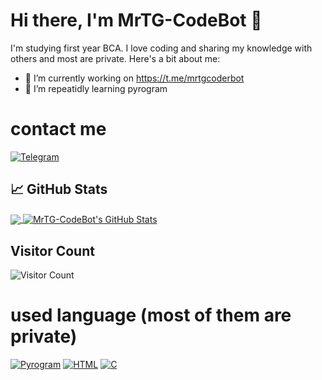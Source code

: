 # Hi there, I'm MrTG-CodeBot 👋

I'm studying first year BCA. I love coding and sharing my knowledge with others and most are private. Here's a bit about me:

- 🔭 I’m currently working on https://t.me/mrtgcoderbot
- 🌱 I’m repeatidly learning pyrogram

# contact me 

[![Telegram](https://img.shields.io/badge/Telegram-Chat-blue)](https://t.me/MrTG_Coder)



## 📈 GitHub Stats

<a href="https://github.com/MrTG-CodeBot">
  <img align="center" src="https://github-readme-stats.vercel.app/api/top-langs/?username=MrTG-CodeBot&theme=radical" />
</a>
<a href="https://github.com/MrTG-CodeBot">
  <img align="center" src="https://github-readme-stats.vercel.app/api?username=MrTG-CodeBot&show_icons=true&theme=radical" alt="MrTG-CodeBot's GitHub Stats" />
</a>

## Visitor Count

![Visitor Count](https://profile-counter.glitch.me/{MrTG-CodeBot}/count.svg)

# used language (most of them are private)

[![Pyrogram](https://img.shields.io/badge/Language-Pyrogram-red?logo=pyrogram)](https://github.com/pyrogram/pyrogram)
[![HTML](https://img.shields.io/badge/Language-HTML-orange?logo=html5)](https://en.wikipedia.org/wiki/HTML)
[![C](https://img.shields.io/badge/Language-C-blue?logo=c)](https://en.wikipedia.org/wiki/C_(programming_language))

